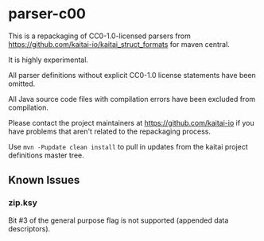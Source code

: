 # parser-c00

This is a repackaging of CC0-1.0-licensed parsers from https://github.com/kaitai-io/kaitai_struct_formats
for maven central.

It is highly experimental.

All parser definitions without explicit CC0-1.0 license statements have been omitted.

All Java source code files with compilation errors have been excluded from compilation.

Please contact the project maintainers at https://github.com/kaitai-io if you have
problems that aren't related to the repackaging process.

Use `mvn -Pupdate clean install` to pull in updates from the kaitai project definitions master tree.

## Known Issues

### zip.ksy

Bit #3 of the general purpose flag is not supported (appended data descriptors).


